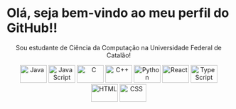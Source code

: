# Olá, seja bem-vindo ao meu perfil do GitHub!!

<p align="center">
  Sou estudante de Ciência da Computação na Universidade Federal de Catalão!
</p>

<p align="center">
  <img alt="Java" height="40" width="60" src="https://img.shields.io/badge/Java-ED8B00?style=flat&logo=openjdk&logoColor=white">
  <img alt="JavaScript" height="40" width="60" src="https://img.shields.io/badge/JavaScript-F7DF1E?style=flat&logo=javascript&logoColor=black">
  <img alt="C" height="40" width="60" src="https://img.shields.io/badge/C-A8B9CC?style=flat&logo=c&logoColor=black">
  <img alt="C++" height="40" width="60" src="https://img.shields.io/badge/C++-00599C?style=flat&logo=cplusplus&logoColor=white">
  <img alt="Python" height="40" width="60" src="https://img.shields.io/badge/Python-3776AB?style=flat&logo=python&logoColor=white">
  <img alt="React" height="40" width="60" src="https://img.shields.io/badge/React-61DAFB?style=flat&logo=react&logoColor=black">
  <img alt="TypeScript" height="40" width="60" src="https://img.shields.io/badge/TypeScript-3178C6?style=flat&logo=typescript&logoColor=white">
  <img alt="HTML" height="40" width="60" src="https://img.shields.io/badge/HTML-E34F26?style=flat&logo=html5&logoColor=white">
  <img alt="CSS" height="40" width="60" src="https://img.shields.io/badge/CSS-1572B6?style=flat&logo=css3&logoColor=white">
</p>

